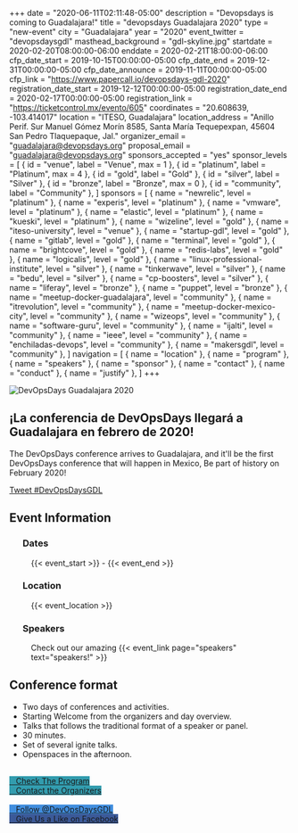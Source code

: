 +++
date = "2020-06-11T02:11:48-05:00"
description = "Devopsdays is coming to Guadalajara!"
title = "devopsdays Guadalajara 2020"
type = "new-event"
city = "Guadalajara"
year = "2020"
event_twitter = "devopsdaysgdl"
masthead_background = "gdl-skyline.jpg"
startdate = 2020-02-20T08:00:00-06:00
enddate = 2020-02-21T18:00:00-06:00
cfp_date_start = 2019-10-15T00:00:00-05:00
cfp_date_end = 2019-12-31T00:00:00-05:00
cfp_date_announce = 2019-11-11T00:00:00-05:00
cfp_link = "https://www.papercall.io/devopsdays-gdl-2020"
registration_date_start = 2019-12-12T00:00:00-05:00
registration_date_end = 2020-02-17T00:00:00-05:00
registration_link = "https://ticketcontrol.mx/evento/605"
coordinates = "20.608639, -103.414017"
location = "ITESO, Guadalajara"
location_address = "Anillo Perif. Sur Manuel Gómez Morín 8585, Santa María Tequepexpan, 45604 San Pedro Tlaquepaque, Jal."
organizer_email = "guadalajara@devopsdays.org"
proposal_email = "guadalajara@devopsdays.org"
sponsors_accepted = "yes"
sponsor_levels = [
    { id = "venue", label = "Venue", max = 1 },
    { id = "platinum", label = "Platinum", max = 4 },
    { id = "gold", label = "Gold" },
    { id = "silver", label = "Silver" },
    { id = "bronze", label = "Bronze", max = 0 },
    { id = "community", label = "Community" },
]
sponsors = [
    { name = "newrelic", level = "platinum" },
    { name = "experis", level = "platinum" },
    { name = "vmware", level = "platinum" },
    { name = "elastic", level = "platinum" },
    { name = "kueski", level = "platinum" },
    { name = "wizeline", level = "gold" },
    { name = "iteso-university", level = "venue" },
    { name = "startup-gdl", level = "gold" },
    { name = "gitlab", level = "gold" },
    { name = "terminal", level = "gold" },
    { name = "brightcove", level = "gold" },
    { name = "redis-labs", level = "gold" },
    { name = "logicalis", level = "gold" },
    { name = "linux-professional-institute", level = "silver" },
    { name = "tinkerwave", level = "silver" },
    { name = "bedu", level = "silver" },
    { name = "cp-boosters", level = "silver" },
    { name = "liferay", level = "bronze" },
    { name = "puppet", level = "bronze" },
    { name = "meetup-docker-guadalajara", level = "community" },
    { name = "itrevolution", level = "community" },
    { name = "meetup-docker-mexico-city", level = "community" },
    { name = "wizeops", level = "community" },
    { name = "software-guru", level = "community" },
    { name = "ijalti", level = "community" },
    { name = "ieee", level = "community" },
    { name = "enchiladas-devops", level = "community" },
    { name = "makersgdl", level = "community" },
]
navigation = [
    { name = "location" },
    { name = "program" },
    { name = "speakers" },
    { name = "sponsor" },
    { name = "contact" },
    { name = "conduct" },
    { name = "justify" },
]
+++
<div class = "row">
  <div class="col-md-4">
    <img alt="DevOpsDays Guadalajara 2020" src="/events/2020/guadalajara/logo.png" class="img-fluid">
  </div>
  <div class="col-md-7">
    <h2>¡La conferencia de DevOpsDays llegará a Guadalajara en febrero de 2020!</h2>
    <p>
      The DevOpsDays conference arrives to Guadalajara, and it'll be the first DevOpsDays conference that will happen in Mexico, Be part of history on February 2020!
    </p>
    <p>
      <a
        class="twitter-hashtag-button"
        href="https://twitter.com/intent/tweet?hashtags=Guadalajara,TacOps,DevOpsDaysGDL&button_hashtag=DevOpsDaysGDL">
        Tweet #DevOpsDaysGDL
      </a>
    </p>
    <h2>Event Information</h2>
    <p>
      <ul style="list-style: none;">
        <li>
          <h3>Dates</h3>
        </li>
        <li style="margin-left:15px;">
          <div>{{< event_start >}} - {{< event_end >}}</div>
        </li>
        <li>
          <h3>Location</h3>
        </li>
        <li style="margin-left:15px;">
          {{< event_location >}}
        </li>
        <li>
          <h3>Speakers</h3>
        </li>
        <li style="margin-left:15px;">
          Check out our amazing {{< event_link page="speakers" text="speakers!" >}}
        </li>
      </ul>
    </p>
    <h2>Conference format</h2>
    <p>
      <ul>
        <li>
          Two days of conferences and activities.
        </li>
        <li>
          Starting Welcome from the organizers and day overview.
        </li>
        <li>
          Talks that follows the traditional format of a speaker or panel.
        </li>
        <li>
          30 minutes.
        </li>
        <li>
          Set of several ignite talks.
        </li>
        <li>
          Openspaces in the afternoon.
        </li>
      </ul>
    </p>
    </br>
    <div class="d-flex flex-row">
      <div class="col-md-12">
        <!-- <div class="p-2">
          <a
            rel="noopener"
            target="_blank"
            class="btn btn-secondary btn-block"
            href="https://ticketcontrol.mx/evento/605"   
            style="background-color:#329cae; border-color:#72c1cd" onMouseOver="this.style.backgroundColor='#23738e'"
            onMouseOut="this.style.backgroundColor='#329cae'"
          >
            <i class="fa fa-ticket fa-lg"></i>   Buy your Tickets Now!
          </a>
        </div> -->
        <div class="p-2">
          <a
            class="btn btn-secondary btn-block"
            href="/events/2020/guadalajara/program"
            style="background-color:#329cae; border-color:#72c1cd" onMouseOver="this.style.backgroundColor='#23738e'"
            onMouseOut="this.style.backgroundColor='#329cae'">
            <i class="fa fa-calendar fa-lg"></i>   Check The Program
          </a>
        </div>
        <!-- <div class="p-2">
          <a
            class="btn btn-secondary btn-block"
            href="/events/2020/guadalajara/sponsor"
            style="background-color:#329cae; border-color:#72c1cd" onMouseOver="this.style.backgroundColor='#23738e'"
            onMouseOut="this.style.backgroundColor='#329cae'">
            <i class="fa fa-money fa-lg"></i>   Sponsor the Conference
          </a>
        </div> -->
        <div class="p-2">
          <a
            class="btn btn-secondary btn-block"
            href="/events/2020/guadalajara/contact"
            style="background-color:#329cae; border-color:#72c1cd" onMouseOver="this.style.backgroundColor='#23738e'"
            onMouseOut="this.style.backgroundColor='#329cae'">
            <i class="fa fa-envelope-o fa-lg"></i>   Contact the Organizers
          </a>
        </div>
      </div>
    </div>
    </br>
  </div>
</div>

<!-- Social Media Buttons -->
<div class = "row">
  <div class = "col-md-12">
    <div class = "row justify-content-center">
      <div class = "d-flex p-2">
        <a class="btn btn-primary btn-block"  style = "margin-top: 10px; margin-bottom: 10px; background-color: #418ede; border-color: #418ede;" href="https://twitter.com/devopsdaysgdl" target="_blank">
        <i class="fa fa-twitter fa-lg"></i>   Follow @DevOpsDaysGDL</a>
      </div>
      <div class = "d-flex p-2">
        <a class="btn btn-primary btn-block"  style = "margin-top: 10px; margin-bottom: 10px; background-color: #3b5998; border-color: #3b5998;" href="https://www.facebook.com/devopsdaysgdl" target="_blank">
        <i class="fa fa-facebook-square fa-lg"></i>   Give Us a Like on Facebook</a>
      </div>
    </div>
  </div>
</div>
